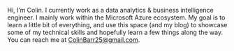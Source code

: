 Hi, I’m Colin. I currently work as a data analytics & business intelligence engineer. I mainly work within the Microsoft Azure ecosystem. My goal is to learn a little bit of everything, and use this space (and my blog) to showcase some of my technical skills and hopefully learn a few things along the way. You can reach me at ColinBarr25@gmail.com.

<!---
colinjbarr/colinjbarr is a ✨ special ✨ repository because its `README.md` (this file) appears on your GitHub profile.
You can click the Preview link to take a look at your changes.
--->
